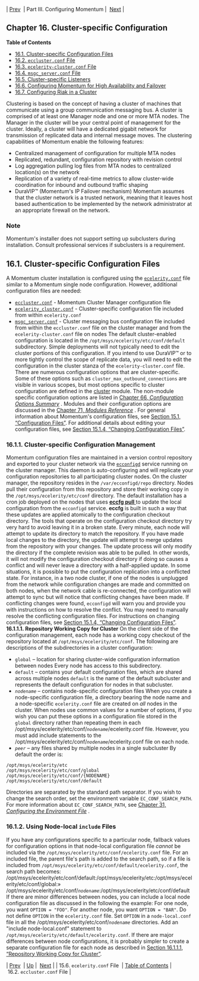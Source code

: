 | [Prev](conf.ref.ecelerity.conf)  | Part III. Configuring Momentum |  [Next](conf.ref.eccluster.conf) |
## Chapter 16. Cluster-specific Configuration
**Table of Contents**

* [16.1\. Cluster-specific Configuration Files](cluster#cluster.config_files)
* [16.2\. `eccluster.conf` File](conf.ref.eccluster.conf)
* [16.3\. `ecelerity-cluster.conf` File](conf.ref.ecelerity_cluster.conf)
* [16.4\. `msgc_server.conf` File](conf.ref.msgc_server.conf)
* [16.5\. Cluster-specific Listeners](cluster.listeners)
* [16.6\. Configuring Momentum for High Availability and Failover](cluster.config.failover)
* [16.7\. Configuring Riak in a Cluster](cluster.riak.configuration)

Clustering is based on the concept of having a cluster of machines that communicate using a group communication messaging bus. A cluster is comprised of at least one Manager node and one or more MTA nodes. The Manager in the cluster will be your central point of management for the cluster. Ideally, a cluster will have a dedicated gigabit network for transmission of replicated data and internal message moves.
The clustering capabilities of Momentum enable the following features:
*   Centralized management of configuration for multiple MTA nodes
*   Replicated, redundant, configuration repository with revision control
*   Log aggregation pulling log files from MTA nodes to centralized location(s) on the network
*   Replication of a variety of real-time metrics to allow cluster-wide coordination for inbound and outbound traffic shaping
*   DuraVIP™ (Momentum's IP Failover mechanism)
Momentum assumes that the cluster network is a trusted network, meaning that it leaves host based authentication to be implemented by the network administrator at an appropriate firewall on the network.
### Note
Momentum's installer does not support setting up subclusters during installation. Consult professional services if subclusters is a requirement.
## 16.1. Cluster-specific Configuration Files
A Momentum cluster installation is configured using the [`ecelerity.conf`](conf.ref.ecelerity.conf "15.6. ecelerity.conf File") file similar to a Momentum single node configuration. However, additional configuration files are needed:
*   [`eccluster.conf`](conf.ref.eccluster.conf "16.2. eccluster.conf File") - Momentum Cluster Manager configuration file
*   [`ecelerity_cluster.conf`](conf.ref.ecelerity_cluster.conf "16.3. ecelerity-cluster.conf File") - Cluster-specific configuration file included from within `ecelerity.conf`
*   [`msgc_server.conf`](conf.ref.msgc_server.conf "16.4. msgc_server.conf File") - Cluster messaging bus configuration file included from within the `eccluster.conf` file on the cluster manager and from the `ecelerity-cluster.conf` file on nodes
The default cluster-enabled configuration is located in the `/opt/msys/ecelerity/etc/conf/default` subdirectory. Simple deployments will not typically need to edit the cluster portions of this configuration. If you intend to use DuraVIP™ or to more tightly control the scope of replicate data, you will need to edit the configuration in the cluster stanza of the `ecelerity-cluster.conf` file.
There are numerous configuration options that are cluster-specific. Some of these options such as `cluster_max_outbound_connections` are visible in various scopes, but most options specific to cluster configuration are defined in the [cluster](modules.cluster "71.19. cluster – Cluster") module.
The non-module specific configuration options are listed in [Chapter 66, *Configuration Options Summary*](config.options.summary "Chapter 66. Configuration Options Summary") .
Modules and their configuration options are discussed in the [Chapter 71, *Modules Reference*](modules "Chapter 71. Modules Reference") .
For general information about Momentum's configuration files, see [Section 15.1, “Configuration Files”](conf.overview#conf.files "15.1. Configuration Files").
For additional details about editing your configuration files, see [Section 15.1.4, “Changing Configuration Files”](conf.overview#conf.manual.changes "15.1.4. Changing Configuration Files").
### 16.1.1. Cluster-specific Configuration Management
Momentum configuration files are maintained in a version control repository and exported to your cluster network via the [`ecconfigd`](conf.overview#conf.ecconfigd "15.1.3. Configuration Management (ecconfigd)") service running on the cluster manager. This daemon is auto-configuring and will replicate your configuration repositories to all participating cluster nodes. On the cluster manager, the repository resides in the `/var/ecconfigd/repo` directory. Nodes pull their configuration from this repository and store their working copy in the `/opt/msys/ecelerity/etc/conf` directory.
The default installation has a cron job deployed on the nodes that uses [**eccfg pull** ](executable.eccfg "eccfg") to update the local configuration from the `ecconfigd` service. **eccfg** is built in such a way that these updates are applied atomically to the configuration checkout directory.
The tools that operate on the configuration checkout directory try very hard to avoid leaving it in a broken state. Every minute, each node will attempt to update its directory to match the repository. If you have made local changes to the directory, the update will attempt to merge updates from the repository with your changes. The update process will only modify the directory if the complete revision was able to be pulled. In other words, it will not modify the configuration checkout directory if doing so causes a conflict and will never leave a directory with a half-applied update.
In some situations, it is possible to put the configuration replication into a conflicted state. For instance, in a two node cluster, if one of the nodes is unplugged from the network while configuration changes are made and committed on both nodes, when the network cable is re-connected, the configuration will attempt to sync but will notice that conflicting changes have been made. If conflicting changes were found, `ecconfigd` will warn you and provide you with instructions on how to resolve the conflict. You may need to manually resolve the conflicting configuration files. For instructions on changing configuration files, see [Section 15.1.4, “Changing Configuration Files”](conf.overview#conf.manual.changes "15.1.4. Changing Configuration Files").
**16.1.1.1. Repository Working Copy for Cluster**
On the client side of the configuration management, each node has a working copy checkout of the repository located at `/opt/msys/ecelerity/etc/conf`. The following are descriptions of the subdirectories in a cluster configuration:
*   `global` – location for sharing cluster-wide configuration information between nodes
    Every node has access to this subdirectory.
*   `default` – contains your default configuration files, which are shared across multiple nodes
    `default` is the name of the default subcluster and represents the default configuration for nodes in that subcluster.
*   *`nodename`* – contains node-specific configuration files
    When you create a node-specific configuration file, a directory bearing the node name and a node-specific `ecelerity.conf` file are created on *all* nodes in the cluster.
    When nodes use common values for a number of options, if you wish you can put these options in a configuration file stored in the `global` directory rather than repeating them in each /opt/msys/ecelerity/etc/conf/*`nodename`*/ecelerity.conf file. However, you must add include statements to the /opt/msys/ecelerity/etc/conf/*`nodename`*/ecelerity.conf file on each node.
*   *`peer`* – any files shared by multiple nodes in a single subcluster
By default the order is:
```
/opt/msys/ecelerity/etc
/opt/msys/ecelerity/etc/conf/global
/opt/msys/ecelerity/etc/conf/{NODENAME}
/opt/msys/ecelerity/etc/conf/default
```
Directories are separated by the standard path separator.
If you wish to change the search order, set the environment variable `EC_CONF_SEARCH_PATH`. For more information about `EC_CONF_SEARCH_PATH`, see [Chapter 31, *Configuring the Environment File*](environment_file "Chapter 31. Configuring the Environment File") .
### 16.1.2. Using Node-local `include` Files
If you have any configurations specific to a particular node, fallback values for configuration options in that node-local configuration file *cannot* be included via the `/opt/msys/ecelerity/etc/conf/ecelerity.conf` file. For an included file, the parent file's path is added to the search path, so if a file is included from `/opt/msys/ecelerity/etc/conf/default/ecelerity.conf`, the search path becomes:
/opt/msys/ecelerity/etc/conf/default:/opt/msys/ecelerity/etc:/opt/msys/ecelerity/etc/conf/global:»
  /opt/msys/ecelerity/etc/conf/*`nodename`*:/opt/msys/ecelerity/etc/conf/default
If there are minor differences between nodes, you can include a local node configuration file as discussed in the following the example:
For one node, you want `OPTION = "FOO"`.
For another node, you want `OPTION = "BAR"`.
Do not define `OPTION` in the `ecelerity.conf` file.
Set `OPTION` in a `node-local.conf` file in all the /opt/msys/ecelerity/etc/conf/*`nodename`* directories.
Add an "include node-local.conf" statement to `/opt/msys/ecelerity/etc/default/ecelerity.conf`.
If there are major differences between node configurations, it is probably simpler to create a separate configuration file for each node as described in [Section 16.1.1.1, “Repository Working Copy for Cluster”](cluster#cluster.config_files.mgmt.cluster "16.1.1.1. Repository Working Copy for Cluster").

| [Prev](conf.ref.ecelerity.conf)  | [Up](p.configuration) |  [Next](conf.ref.eccluster.conf) |
| 15.6. `ecelerity.conf` File  | [Table of Contents](index) |  16.2. `eccluster.conf` File |
